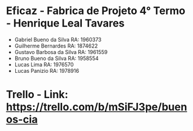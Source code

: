 # Eficaz - Fabrica de Projeto 4° Termo - Henrique Leal Tavares

- Gabriel Bueno da Silva RA: 1960373
- Guilherme Bernardes RA: 1874622
- Gustavo Barbosa da Silva RA: 1961559
- Bruno Bueno da Silva RA: 1958554
- Lucas Lima RA: 1976570
- Lucas Panizio RA: 1978916

# Trello - Link: https://trello.com/b/mSiFJ3pe/buenos-cia
